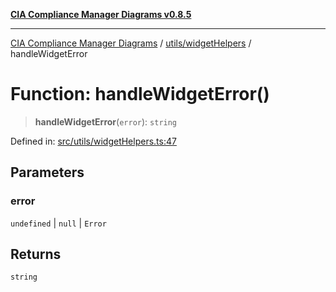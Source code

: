 [**CIA Compliance Manager Diagrams v0.8.5**](../../../README.md)

***

[CIA Compliance Manager Diagrams](../../../modules.md) / [utils/widgetHelpers](../README.md) / handleWidgetError

# Function: handleWidgetError()

> **handleWidgetError**(`error`): `string`

Defined in: [src/utils/widgetHelpers.ts:47](https://github.com/Hack23/cia-compliance-manager/blob/3ae0301247f765ba03c8c0fe645db4718bb8af76/src/utils/widgetHelpers.ts#L47)

## Parameters

### error

`undefined` | `null` | `Error`

## Returns

`string`
